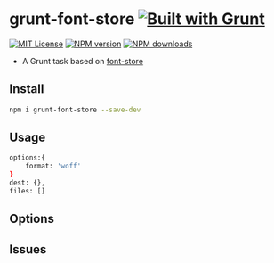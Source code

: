 # grunt-font-store [![Built with Grunt][grunt-img]](http://gruntjs.com/)

[![MIT License][license-img]][license-url] [![NPM version][npm-version-img]][npm-url] [![NPM downloads][npm-downloads-img]][npm-url]

* A Grunt task based on [font-store](https://github.com/CrocoDillon/font-store)

## Install

```bash
npm i grunt-font-store --save-dev
```

## Usage
```bash
options:{
    format: 'woff'
}
dest: {},
files: []
```

## Options

## Issues

[grunt-img]: https://cdn.gruntjs.com/builtwith.png
[license-img]: http://img.shields.io/badge/license-MIT-blue.svg?style=flat-square
[license-url]: LICENSE-MIT

[npm-url]: https://npmjs.org/package/grunt-font-store
[npm-version-img]: http://img.shields.io/npm/v/grunt-font-store.svg?style=flat-square
[npm-downloads-img]: http://img.shields.io/npm/dm/grunt-font-store.svg?style=flat-square
